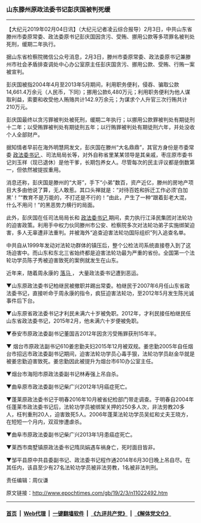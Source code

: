 ### 山东滕州原政法委书记彭庆国被判死缓
------------------------

<p>
 【大纪元2019年02月04日讯】（大纪元记者凌云综合报导）2月3日，中共山东省滕州市委原常委、政法委原书记彭庆国因贪污、受贿、挪用公款等多项罪名被判处死刑，缓期二年执行。
</p>
<p>
 据山东省检察院微信公众号消息，2月3日，滕州市委原常委、政法委原书记兼滕州市社会矛盾排查调处中心办公室原主任彭庆国贪污、挪用公款、受贿、行贿一案被宣判。
</p>
<p>
 彭庆国被指2004年4月至2013年5月期间，利用职务便利，侵吞、骗取公款14,661.4万余元（人民币，下同）；挪用公款6,480万元；利用职务便利为他人谋取利益，索要和收受他人贿赂共计142.9万余元；为谋求个人升官三次行贿共计210万元。
</p>
<p>
 彭庆国最终以贪污罪被判处被死刑，缓期二年执行；以挪用公款罪被判处有期徒刑十二年；以受贿罪被判处有期徒刑五年；以行贿罪被判处有期徒刑六年，并处没收个人全部财产。
</p>
<p>
 据知情者早前在海外明慧网发文，彭庆国在滕州“大名鼎鼎”，其官方身份是市委常委
 <a href="http://www.epochtimes.com/gb/tag/%E6%94%BF%E6%B3%95%E5%A7%94%E4%B9%A6%E8%AE%B0.html">
  政法委书记
 </a>
 、司法局局长等，对外自称省里某某领导是其亲戚，枣庄原市委书记刘玉祥（现已退休）是他干爹，长期包养女人。尽管每次的民主评议都是倒数第一，但依然被提拔重用。
</p>
<p>
 消息还称，彭庆国是滕州的“大哥”，手下“小弟”数百，资产近亿，滕州的房地产项目大多由他说了算，无人敢惹。其口头禅就是：“对待百姓和拆迁工作必须‘白加黑’！”“教育不是万能的，不打还是不行的！”由此，产生了一种“跟着彭老大混，什么不用问！”的黑恶势力横行的局面。
</p>
<p>
 此外，彭庆国在任司法局局长和
 <a href="http://www.epochtimes.com/gb/tag/%E6%94%BF%E6%B3%95%E5%A7%94%E4%B9%A6%E8%AE%B0.html">
  政法委书记
 </a>
 期间，卖力执行江泽民集团对法轮功的迫害政策。利用手中权力伙同滕州市公安、检察院多次对法轮功弟子实施绑架迫害，多人无辜遭非法重判。并被海外“追查迫害法轮功国际组织”列入追查名单。
</p>
<p>
 中共自从1999年发动对法轮功群体的镇压后，整个公检法司系统直接卷入到了这场迫害中。而山东和东北三省始终都是迫害法轮功最为严重的省份。全国第一个法轮功学员陈子秀被迫害致死的案例就发生在山东。
</p>
<p>
 近年来，随着周永康的
 <a href="http://www.epochtimes.com/gb/tag/%E8%90%BD%E9%A9%AC.html">
  落马
 </a>
 ， 大量政法委书记遭到恶运。
</p>
<p>
 ▼山东原政法委书记柏继民被撤职并踢出常委。柏继民于2007年6月任山东省政法委书记，直接听命于周永康的指令，疯狂迫害法轮功，至2012年5月发生陈光诚事件后下台。
</p>
<p>
 ▼山东原省政法委书记才利民未满六十岁被免职。2012年，才利民接任柏继民任山东省政法委书记，2015年2月，他未满六十岁便被免职。
</p>
<p>
 ▼泰安市原政法委副书记董国吉2012年因贪污受贿罪获刑15年半。
</p>
<p>
 ▼ 烟台市原政法副书记610姜忠勤夫妇2015年12月被双规。姜忠勤2005年自任烟台市招远市政法委副书记期间，迫害法轮功学员心毒手狠，法轮功学员赵金华就是被姜忠勤迫害致死。姜忠勤因此被提升为烟台市610办公室主任。
</p>
<p>
 ▼烟台市海阳市原政法委副书记林寿强上吊自杀。
</p>
<p>
 ▼曲阜原市政法委副书记柴广兴2012年1月癌症死亡。
</p>
<p>
 ▼蓬莱原政法委书记于明春2016年10月被省纪检部门带走调查。于明春自2004年任蓬莱市政法委书记后，法轮功学员被绑架关押的250多人次，非法劳教20多人，枉判重刑20人，迫害致死5人。2006年蓬莱法轮功学员吴虹和丈夫王晓方，在短短一个月内，双双惨遭虐杀。
</p>
<p>
 ▼曲阜市原政法委副书记柴广兴2013年1月患癌症死亡。
</p>
<p>
 ▼莱西市南墅镇原政法委书记隋凤娟遇车祸身亡，死时面目皆非。
</p>
<p>
 ▼邹平县原中共县委副书记、政法委书记程作通2014年6月30日晚上吊自尽。在其任内，该县至少有27名法轮功学员被非法劳教，1名被非法判刑。
</p>
<p>
 责任编辑：周仪谦
</p>

原文链接：http://www.epochtimes.com/gb/19/2/3/n11022492.htm


------------------------
#### [首页](https://github.com/gfw-breaker/banned-news/blob/master/README.md) &nbsp;|&nbsp; [Web代理](https://github.com/labour-camp/helloworld) &nbsp;|&nbsp; [一键翻墙软件](https://github.com/gfw-breaker/nogfw/blob/master/README.md) &nbsp;|&nbsp; [《九评共产党》](https://github.com/gfw-breaker/9ping.md/blob/master/README.md#九评之一评共产党是什么) &nbsp;|&nbsp; [《解体党文化》](https://github.com/gfw-breaker/jtdwh.md/blob/master/README.md#绪论)

